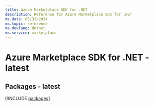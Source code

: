 ```yaml
---
title: Azure Marketplace SDK for .NET
description: Reference for Azure Marketplace SDK for .NET
ms.date: 05/31/2024
ms.topic: reference
ms.devlang: dotnet
ms.service: marketplace
---
```

# Azure Marketplace SDK for .NET - latest
## Packages - latest
[!INCLUDE [packages](marketplace-index.md)]